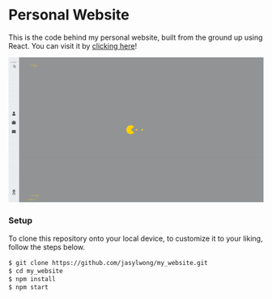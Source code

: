 # Personal Website

This is the code behind my personal website, built from the ground up using React. You can visit it by [clicking here](https://ibrahim-pala.netlify.app)!


<div align="center"><img src="website.gif" /></div>

### Setup

To clone this repository onto your local device, to customize it to your liking, follow the steps below.
```
$ git clone https://github.com/jasylwong/my_website.git
$ cd my_website
$ npm install
$ npm start
